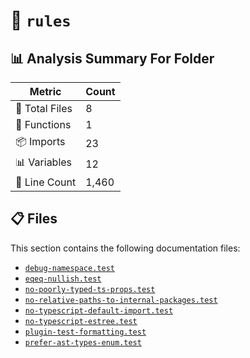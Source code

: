 # 📁 `rules`

## 📊 Analysis Summary For Folder

| Metric | Count |
|--------|-------|
| 📁 Total Files | 8 |
| 🔧 Functions | 1 |
| 📦 Imports | 23 |
| 📊 Variables | 12 |
| 🔢 Line Count | 1,460 |


## 📋 Files

This section contains the following documentation files:

- [`debug-namespace.test`](./debug-namespace.test.md)
- [`eqeq-nullish.test`](./eqeq-nullish.test.md)
- [`no-poorly-typed-ts-props.test`](./no-poorly-typed-ts-props.test.md)
- [`no-relative-paths-to-internal-packages.test`](./no-relative-paths-to-internal-packages.test.md)
- [`no-typescript-default-import.test`](./no-typescript-default-import.test.md)
- [`no-typescript-estree.test`](./no-typescript-estree.test.md)
- [`plugin-test-formatting.test`](./plugin-test-formatting.test.md)
- [`prefer-ast-types-enum.test`](./prefer-ast-types-enum.test.md)